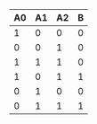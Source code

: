 |A0|A1|A2|B|
| --- | --- | --- | --- |
| 1 | 0 | 0 | 0 |
| 0 | 0 | 1 | 0 |
| 1 | 1 | 1 | 0 |
| 1 | 0 | 1 | 1 |
| 0 | 1 | 0 | 0 |
| 0 | 1 | 1 | 1 |
